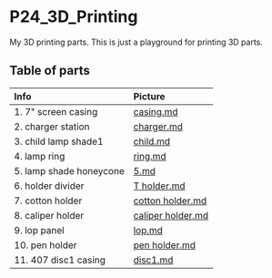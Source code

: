 # P24_3D_Printing
My 3D printing parts. This is just a playground for printing 3D parts.

## Table of parts
| Info | Picture |
|:--|:--|
|1. 7" screen casing| [casing.md](1-7inch-screen_casing/1.md) |
|2. charger station| [charger.md](2-charger-station/charge-station.md) |
|3. child lamp shade1| [child.md](3-childrens-lampshade/child.md)|
|4. lamp ring|[ring.md](4-lamp-shade-ring/ring.md)|
|5. lamp shade honeycone| [5.md](5-lamp-shade-great/shade.md) |
|6. holder divider| [T holder.md](6-holder-divider-T/holder.md) |
|7. cotton holder | [cotton holder.md](./7-cotton-holder/cotton.md)|
|8. caliper holder| [caliper holder.md](./8-caliper-holder/cliper.md)|
|9. lop panel | [lop.md](./9-LOP/lop.md)|
|10. pen holder | [pen holder.md](./10-penholder/penholder.md)|
|11. 407 disc1 casing | [disc1.md](./11-stm32f407-disc1/407.md)|







